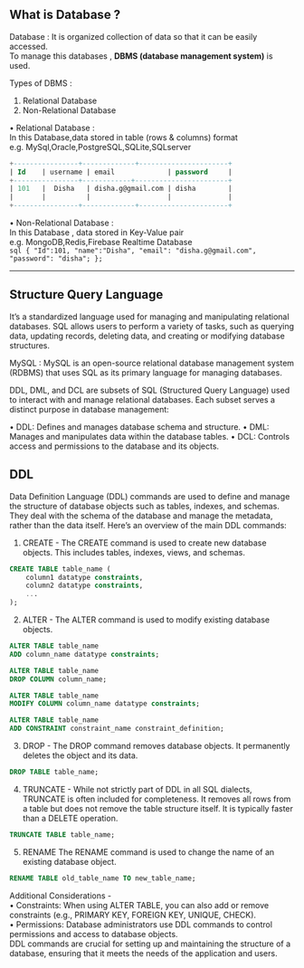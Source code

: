 ## What is Database ?

Database : It is organized collection of data so that it can be easily accessed.<br>
To manage this databases , **DBMS (database management system)** is used.

Types of DBMS :
1)	Relational Database
2)	Non-Relational Database

•	Relational Database : <br>
In this Database,data stored in table (rows & columns) format<br>
e.g. MySql,Oracle,PostgreSQL,SQLite,SQLserver<br>
  ```sql
+----------------+-------------+----------------------+
| Id    | username | email             | password     |
+----------------+------------+-----------------------+
| 101   |  Disha   | disha.g@gmail.com | disha        |
|       |          |                   |              |
+----------------+-------------+----------------------+
   ```
•	Non-Relational Database :<br>
In this Database , data stored in Key-Value pair<br>
e.g. MongoDB,Redis,Firebase Realtime Database<br>
    ```sql
    {
        "Id":101,
        "name":"Disha",
        "email": "disha.g@gmail.com",
        "password": "disha";
    };
    ```
<hr/>

## Structure Query Language

It’s a standardized language used for managing and manipulating relational databases. SQL allows users to perform a variety of tasks, such as querying data, updating records, deleting data, and creating or modifying database structures.<br>

MySQL : MySQL is an open-source relational database management system (RDBMS) that uses SQL as its primary language for managing databases.<br>

DDL, DML, and DCL are subsets of SQL (Structured Query Language) used to interact with and manage relational databases. Each subset serves a distinct purpose in database management:

•	DDL: Defines and manages database schema and structure.
•	DML: Manages and manipulates data within the database tables.
•	DCL: Controls access and permissions to the database and its objects.


## DDL

Data Definition Language (DDL) commands are used to define and manage the structure of database objects such as tables, indexes, and schemas. They deal with the schema of the database and manage the metadata, rather than the data itself. Here’s an overview of the main DDL commands:

1. CREATE -
The CREATE command is used to create new database objects. This includes tables, indexes, views, and schemas.<br>
```sql
CREATE TABLE table_name (
    column1 datatype constraints,
    column2 datatype constraints,
    ...
);
```
2. ALTER -
The ALTER command is used to modify existing database objects.<br>
```sql
ALTER TABLE table_name
ADD column_name datatype constraints;

ALTER TABLE table_name
DROP COLUMN column_name;

ALTER TABLE table_name
MODIFY COLUMN column_name datatype constraints;

ALTER TABLE table_name
ADD CONSTRAINT constraint_name constraint_definition;
```

3. DROP -
The DROP command removes database objects. It permanently deletes the object and its data.<br>
```sql
DROP TABLE table_name;
```

4. TRUNCATE -
While not strictly part of DDL in all SQL dialects, TRUNCATE is often included for completeness. It removes all rows from a table but does not remove the table structure itself. It is typically faster than a DELETE operation.<br>
```sql
TRUNCATE TABLE table_name;
```

5. RENAME
The RENAME command is used to change the name of an existing database object.<br>
```sql
RENAME TABLE old_table_name TO new_table_name;
```

Additional Considerations -<br>
•	Constraints: When using ALTER TABLE, you can also add or remove constraints (e.g., PRIMARY KEY, FOREIGN KEY, UNIQUE, CHECK).<br>
•	Permissions: Database administrators use DDL commands to control permissions and access to database objects.<br>
DDL commands are crucial for setting up and maintaining the structure of a database, ensuring that it meets the needs of the application and users.




